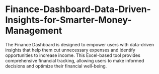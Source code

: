 # Finance-Dashboard-Data-Driven-Insights-for-Smarter-Money-Management
The Finance Dashboard is designed to empower users with data-driven insights that help them cut unnecessary expenses and identify opportunities to increase income. This Excel-based tool provides comprehensive financial tracking, allowing users to make informed decisions and optimize their financial well-being.
